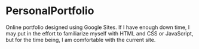 # PersonalPortfolio
Online portfolio designed using Google Sites.
If I have enough down time, I may put in the effort to familiarize myself with HTML and CSS or JavaScript, but for the time being, I am comfortable with the current site.
